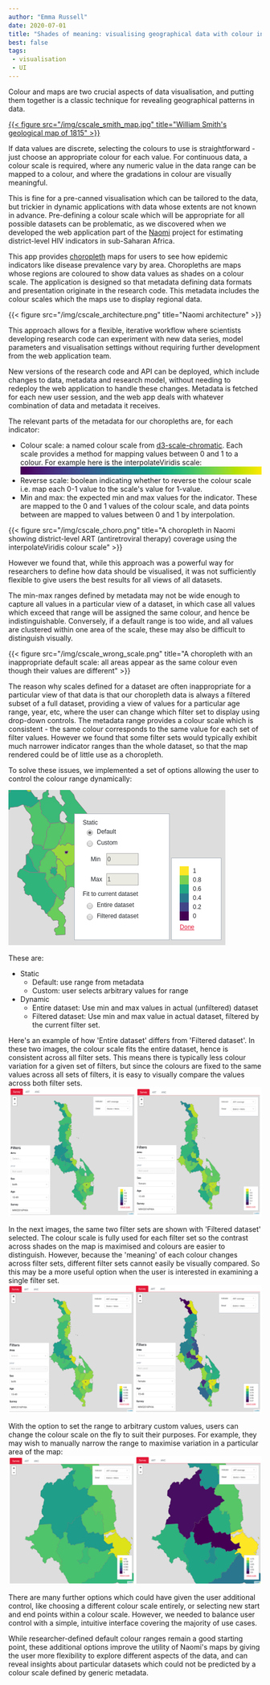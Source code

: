 ```yaml
---
author: "Emma Russell"
date: 2020-07-01
title: "Shades of meaning: visualising geographical data with colour in a data-driven web application"
best: false
tags:
 - visualisation
 - UI
---
```


Colour and maps are two crucial aspects of data visualisation, and putting them together is a classic technique for revealing geographical patterns in data. 

[{{< figure src="/img/cscale_smith_map.jpg" title="William Smith's geological map of 1815" >}}](https://www.nhm.ac.uk/discover/first-geological-map-of-britain.html)
 
If data values are discrete, selecting the colours to use is straightforward - just choose an appropriate colour for each value. For continuous data, a colour scale is required, where any numeric value in the data range can be mapped to a colour, and where the gradations in colour are visually meaningful. 

This is fine for a pre-canned visualisation which can be tailored to the data, but trickier in dynamic applications with data whose extents are not known in advance. Pre-defining a colour scale which will be appropriate for all possible datasets can be problematic, as we discovered when we developed the web application part of the [Naomi](https://reside-ic.github.io/projects/naomi/) project for estimating district-level HIV indicators in sub-Saharan Africa.

This app provides [choropleth](https://en.wikipedia.org/wiki/Choropleth_map) maps for users to see how epidemic indicators like disease prevalence vary by area. Choropleths are maps whose regions are coloured to show data values as shades on a colour scale. The application is designed so that metadata defining data formats and presentation originate in the research code. This metadata includes the colour scales which the maps use to display regional data.

{{< figure src="/img/cscale_architecture.png" title="Naomi architecture" >}}

This approach allows for a flexible, iterative workflow where scientists developing research code can experiment with new data series, model parameters and visualisation settings without requiring further development from the web application team. 

New versions of the research code and API can be deployed, which include changes to data, metadata and research model, without needing to redeploy the web application to handle these changes. Metadata is fetched for each new user session, and the web app deals with whatever combination of data and metadata it receives. 

The relevant parts of the metadata for our choropleths are, for each indicator:

 - Colour scale: a named colour scale from [d3-scale-chromatic](https://github.com/d3/d3-scale-chromatic). Each scale provides a method for mapping values between 0 and 1 to a colour. For example here is the  interpolateViridis scale: ![interpolateViridis](/img/cscale_viridis.png)
 - Reverse scale: boolean indicating whether to reverse the colour scale i.e. map each 0-1 value to the scale's value for 1-value.
 - Min and max: the expected min and max values for the indicator. These are mapped to the 0 and 1 values of the colour scale, and data points between are mapped to values between 0 and 1 by interpolation. 

{{< figure src="/img/cscale_choro.png" title="A choropleth in Naomi showing district-level ART (antiretroviral therapy) coverage using the interpolateViridis colour scale" >}}

However we found that, while this approach was a powerful way for researchers to define how data should be visualised, it was not sufficiently flexible to give users the best results for all views of all datasets.
 
The min-max ranges defined by metadata may not be wide enough to capture all values in a particular view of a dataset, in which case all values which exceed that range will be assigned the same colour, and hence be indistinguishable. Conversely, if a default range is too wide, and all values are clustered within one area of the scale, these may also be difficult to distinguish visually. 

{{< figure src="/img/cscale_wrong_scale.png" title="A choropleth with an inappropriate default scale: all areas appear as the same colour even though their values are different" >}}

The reason why scales defined for a dataset are often inappropriate for a particular view of that data is that our choropleth data is always a filtered subset of a full dataset, providing a view of values for a particular age range, year, etc, where the user can change which filter set to display using drop-down controls. The metadata range provides a colour scale which is consistent - the same colour corresponds to the same value for each set of filter values. However we found that some filter sets would typically exhibit much narrower indicator ranges than the whole dataset, so that the map rendered could be of little use as a choropleth. 

To solve these issues, we implemented a set of options allowing the user to control the colour range dynamically:

![Colour scale user options](/img/cscale_options.png)

These are:

 - Static
    - Default: use range from metadata
    - Custom: user selects arbitrary values for range
 - Dynamic
    - Entire dataset: Use min and max values in actual (unfiltered) dataset
    - Filtered dataset: Use min and max value in actual dataset, filtered by the current filter set.

Here's an example of how 'Entire dataset' differs from 'Filtered dataset'. In these two images, the colour scale fits the entire dataset, hence is consistent across all filter sets. This means there is typically less colour variation for a given set of filters, but since the colours are fixed to the same values across all sets of filters, it is easy to visually compare the values across both filter sets. 
![Entire dataset colour scale](/img/cscale_entire.png)

In the next images, the same two filter sets are shown with 'Filtered dataset' selected. The colour scale is fully used for each filter set so the contrast across shades on the map is maximised and colours are easier to distinguish. However, because the 'meaning' of each colour changes across filter sets, different filter sets cannot easily be visually compared. So this may be a more useful option when the user is interested in examining a single filter set.
![Filtered dataset colour scale](/img/cscale_filtered.png)

With the option to set the range to arbitrary custom values, users can change the colour scale on the fly to suit their purposes. For example, they may wish to manually narrow the range to maximise variation in a particular area of the map:
![Custom colour scale](/img/cscale_zoomed.png)

There are many further options which could have given the user additional control, like choosing a different colour scale entirely, or selecting new start and end points within a colour scale. However, we needed to balance user control with a simple, intuitive interface covering the majority of use cases. 

While researcher-defined default colour ranges remain a good starting point, these additional options improve the utility of Naomi's maps by giving the user more flexibility to explore different aspects of the data, and can reveal insights about particular datasets which could not be predicted by a colour scale defined by generic metadata. 




